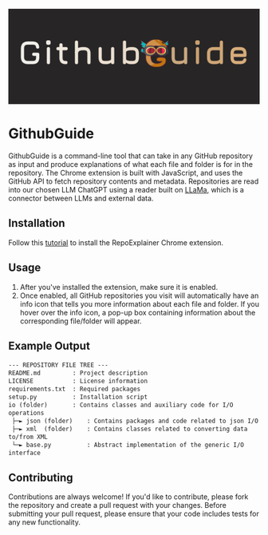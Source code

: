 
![githubguide banner](./images/banner.jpg)

# GithubGuide

GithubGuide is a command-line tool that can take in any GitHub repository as input and produce explanations of what each file and folder is for in the repository.
The Chrome extension is built with JavaScript, and uses the GitHub API to fetch repository contents and metadata.
Repositories are read into our chosen LLM ChatGPT using a reader built on [LLaMa](https://pypi.org/project/llama-index/), which is a connector between LLMs and external data.

## Installation
Follow this [tutorial](https://developer.chrome.com/docs/extensions/mv3/getstarted/development-basics/#load-unpacked) to install the RepoExplainer Chrome extension.

## Usage

1. After you've installed the extension, make sure it is enabled.
2. Once enabled, all GitHub repositories you visit will automatically have an info icon that tells you more information about each file and folder.
   If you hover over the info icon, a pop-up box containing information about the corresponding file/folder will appear.

## Example Output

```
--- REPOSITORY FILE TREE ---
README.md         : Project description
LICENSE           : License information
requirements.txt  : Required packages
setup.py          : Installation script
io (folder)       : Contains classes and auxiliary code for I/O operations
 ├─► json (folder)    : Contains packages and code related to json I/O
 ├─► xml  (folder)    : Contains classes related to converting data to/from XML
 └─► base.py          : Abstract implementation of the generic I/O interface
```

## Contributing

Contributions are always welcome! If you'd like to contribute, please fork the repository and create a pull request with your changes. Before submitting your pull request, please ensure that your code includes tests for any new functionality.
